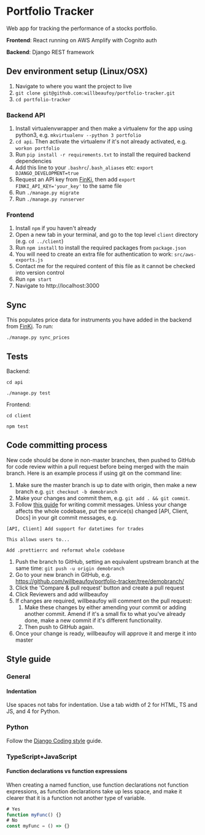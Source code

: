 # Portfolio Tracker

Web app for tracking the performance of a stocks portfolio.

**Frontend**: React running on AWS Amplify with Cognito auth

**Backend**: Django REST framework

## Dev environment setup (Linux/OSX)

1. Navigate to where you want the project to live
1. `git clone git@github.com:willbeaufoy/portfolio-tracker.git`
1. `cd portfolio-tracker`

### Backend API

1. Install virtualenvwrapper and then make a virtualenv for the app using python3, e.g. `mkvirtualenv --python 3 portfolio`
1. `cd api`. Then activate the virtualenv if it's not already activated, e.g. `workon portfolio`
1. Run `pip install -r requirements.txt` to install the required backend dependencies
1. Add this line to your `.bashrc`/`.bash_aliases` etc: `export DJANGO_DEVELOPMENT=true`
1. Request an API key from [FinKi](https://finki.io/finkiAPI.html), then add `export FINKI_API_KEY='your_key'` to the same file
1. Run `./manage.py migrate`
1. Run `./manage.py runserver`

### Frontend

1. Install `npm` if you haven't already
1. Open a new tab in your terminal, and go to the top level `client` directory (e.g. `cd ../client`)
1. Run `npm install` to install the required packages from `package.json`
1. You will need to create an extra file for authentication to work: `src/aws-exports.js`
1. Contact me for the required content of this file as it cannot be checked into version control
1. Run `npm start`
1. Navigate to http://localhost:3000

## Sync

This populates price data for instruments you have added in the backend from [FinKi](https://finki.io/). To run:

`./manage.py sync_prices`

## Tests

Backend:

`cd api`

`./manage.py test`

Frontend:

`cd client`

`npm test`

## Code committing process

New code should be done in non-master branches, then pushed to GitHub for code review within a pull request
before being merged with the main branch. Here is an example process if using git on the command line:

1. Make sure the master branch is up to date with origin, then make a new branch e.g. `git checkout -b demobranch`
1. Make your changes and commit them, e.g. `git add . && git commit`.
1. Follow [this guide](https://chris.beams.io/posts/git-commit/) for writing commit messages. Unless your change
   affects the whole codebase, put the service(s) changed [API, Client, Docs] in your git commit messages, e.g.

```none
[API, Client] Add support for datetimes for trades

This allows users to...
```

```none
Add .prettierrc and reformat whole codebase
```

1. Push the branch to GitHub, setting an equivalent upstream branch at the same time: `git push -u origin demobranch`
1. Go to your new branch in GitHub, e.g. https://github.com/willbeaufoy/portfolio-tracker/tree/demobranch/
1. Click the 'Compare & pull request' button and create a pull request
1. Click Reviewers and add willbeaufoy
1. If changes are required, willbeaufoy will comment on the pull request:
   1. Make these changes by either amending your commit or adding another commit. Amend if it's a small fix to what you've already done,
      make a new commit if it's different functionality.
   1. Then push to GitHub again.
1. Once your change is ready, willbeaufoy will approve it and merge it into master

## Style guide

### General

#### Indentation

Use spaces not tabs for indentation. Use a tab width of 2 for HTML, TS and JS, and 4 for Python.

### Python

Follow the [Django Coding style](https://docs.djangoproject.com/en/dev/internals/contributing/writing-code/coding-style/) guide.

### TypeScript+JavaScript

#### Function declarations vs function expressions

When creating a named function, use function declarations not function expressions, as function declarations
take up less space, and make it clearer that it is a function not another type of variable.

```ts
# Yes
function myFunc() {}
# No
const myFunc = () => {}
```
